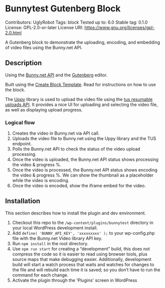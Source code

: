 # Bunnytest Gutenberg Block

Contributors:      UglyRobot
Tags:              block
Tested up to:      6.0
Stable tag:        0.1.0
License:           GPL-2.0-or-later
License URI:       https://www.gnu.org/licenses/gpl-2.0.html

A Gutenberg block to demonstrate the uploading, encoding, and embedding of video files using the Bunny.net API.

## Description

Using the [Bunny.net API](https://bunny.net/api) and the [Gutenberg](https://wordpress.org/gutenberg/) editor.

Built using the [Create Block Template](https://developer.wordpress.org/block-editor/getting-started/create-block/). Read for instructions on how to use the block.

The [Uppy](https://uppy.io/docs/react/) library is used to upload the video file using the [tus resumable uploads API](https://docs.bunny.net/reference/tus-resumable-uploads). It provides a nice UI for uploading and selecting the video file, as well as displaying upload progress.

### Logical flow

1. Creates the video in Bunny.net via API call.
1. Uploads the video file to Bunny.net using the Uppy library and the TUS endpoint.
1. Polls the Bunny.net API to check the status of the video upload processing.
1. Once the video is uploaded, the Bunny.net API status shows processing the video & progress %.
1. Once the video is processed, the Bunny.net API status shows encoding the video & progress %. We can show the thumbnail as a placeholder while the video is encoding.
1. Once the video is encoded, show the iframe embed for the video.

## Installation

This section describes how to install the plugin and dev environment.

1. Checkout this repo to the `/wp-content/plugins/bunnytest` directory in your local WordPress development install.
1. Add `define( 'BUNNY_API_KEY', 'xxxxxxxxx' );` to your wp-config.php file with the Bunny.net Video library API key.
1. Run `npm install` in the root directory.
1. Use `npm run start` for creating a “development” build, this does not compress the code so it is easier to read using browser tools, plus source maps that make debugging easier. Additionally, development build will start a watch process that waits and watches for changes to the file and will rebuild each time it is saved; so you don’t have to run the command for each change.
1. Activate the plugin through the 'Plugins' screen in WordPress
